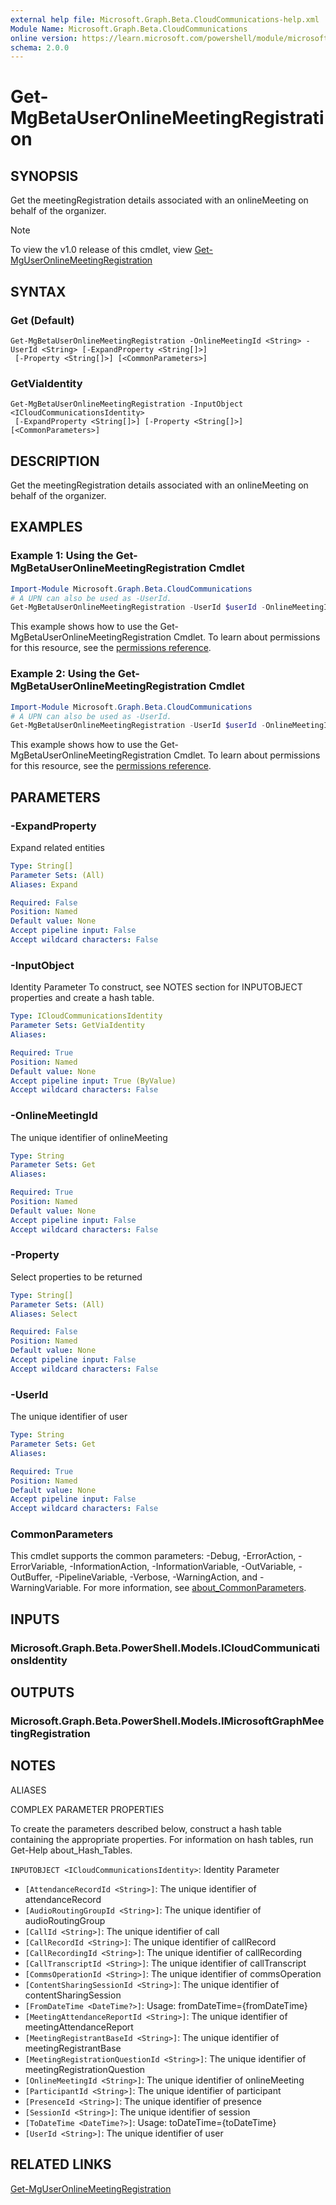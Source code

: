 ```yaml
---
external help file: Microsoft.Graph.Beta.CloudCommunications-help.xml
Module Name: Microsoft.Graph.Beta.CloudCommunications
online version: https://learn.microsoft.com/powershell/module/microsoft.graph.beta.cloudcommunications/get-mgbetauseronlinemeetingregistration
schema: 2.0.0
---
```


# Get-MgBetaUserOnlineMeetingRegistration

## SYNOPSIS
Get the meetingRegistration details associated with an onlineMeeting on behalf of the organizer.

> [!NOTE]
> To view the v1.0 release of this cmdlet, view [Get-MgUserOnlineMeetingRegistration](/powershell/module/Microsoft.Graph.CloudCommunications/Get-MgUserOnlineMeetingRegistration?view=graph-powershell-v1.0)

## SYNTAX

### Get (Default)
```
Get-MgBetaUserOnlineMeetingRegistration -OnlineMeetingId <String> -UserId <String> [-ExpandProperty <String[]>]
 [-Property <String[]>] [<CommonParameters>]
```

### GetViaIdentity
```
Get-MgBetaUserOnlineMeetingRegistration -InputObject <ICloudCommunicationsIdentity>
 [-ExpandProperty <String[]>] [-Property <String[]>] [<CommonParameters>]
```

## DESCRIPTION
Get the meetingRegistration details associated with an onlineMeeting on behalf of the organizer.

## EXAMPLES
### Example 1: Using the Get-MgBetaUserOnlineMeetingRegistration Cmdlet
```powershell
Import-Module Microsoft.Graph.Beta.CloudCommunications
# A UPN can also be used as -UserId.
Get-MgBetaUserOnlineMeetingRegistration -UserId $userId -OnlineMeetingId $onlineMeetingId
```
This example shows how to use the Get-MgBetaUserOnlineMeetingRegistration Cmdlet.
To learn about permissions for this resource, see the [permissions reference](/graph/permissions-reference).
### Example 2: Using the Get-MgBetaUserOnlineMeetingRegistration Cmdlet
```powershell
Import-Module Microsoft.Graph.Beta.CloudCommunications
# A UPN can also be used as -UserId.
Get-MgBetaUserOnlineMeetingRegistration -UserId $userId -OnlineMeetingId $onlineMeetingId -ExpandProperty "microsoft.graph.meetingRegistration/customQuestions" 
```
This example shows how to use the Get-MgBetaUserOnlineMeetingRegistration Cmdlet.
To learn about permissions for this resource, see the [permissions reference](/graph/permissions-reference).

## PARAMETERS

### -ExpandProperty
Expand related entities

```yaml
Type: String[]
Parameter Sets: (All)
Aliases: Expand

Required: False
Position: Named
Default value: None
Accept pipeline input: False
Accept wildcard characters: False
```

### -InputObject
Identity Parameter
To construct, see NOTES section for INPUTOBJECT properties and create a hash table.

```yaml
Type: ICloudCommunicationsIdentity
Parameter Sets: GetViaIdentity
Aliases:

Required: True
Position: Named
Default value: None
Accept pipeline input: True (ByValue)
Accept wildcard characters: False
```

### -OnlineMeetingId
The unique identifier of onlineMeeting

```yaml
Type: String
Parameter Sets: Get
Aliases:

Required: True
Position: Named
Default value: None
Accept pipeline input: False
Accept wildcard characters: False
```

### -Property
Select properties to be returned

```yaml
Type: String[]
Parameter Sets: (All)
Aliases: Select

Required: False
Position: Named
Default value: None
Accept pipeline input: False
Accept wildcard characters: False
```

### -UserId
The unique identifier of user

```yaml
Type: String
Parameter Sets: Get
Aliases:

Required: True
Position: Named
Default value: None
Accept pipeline input: False
Accept wildcard characters: False
```

### CommonParameters
This cmdlet supports the common parameters: -Debug, -ErrorAction, -ErrorVariable, -InformationAction, -InformationVariable, -OutVariable, -OutBuffer, -PipelineVariable, -Verbose, -WarningAction, and -WarningVariable. For more information, see [about_CommonParameters](http://go.microsoft.com/fwlink/?LinkID=113216).

## INPUTS

### Microsoft.Graph.Beta.PowerShell.Models.ICloudCommunicationsIdentity
## OUTPUTS

### Microsoft.Graph.Beta.PowerShell.Models.IMicrosoftGraphMeetingRegistration
## NOTES

ALIASES

COMPLEX PARAMETER PROPERTIES

To create the parameters described below, construct a hash table containing the appropriate properties. For information on hash tables, run Get-Help about_Hash_Tables.


`INPUTOBJECT <ICloudCommunicationsIdentity>`: Identity Parameter
  - `[AttendanceRecordId <String>]`: The unique identifier of attendanceRecord
  - `[AudioRoutingGroupId <String>]`: The unique identifier of audioRoutingGroup
  - `[CallId <String>]`: The unique identifier of call
  - `[CallRecordId <String>]`: The unique identifier of callRecord
  - `[CallRecordingId <String>]`: The unique identifier of callRecording
  - `[CallTranscriptId <String>]`: The unique identifier of callTranscript
  - `[CommsOperationId <String>]`: The unique identifier of commsOperation
  - `[ContentSharingSessionId <String>]`: The unique identifier of contentSharingSession
  - `[FromDateTime <DateTime?>]`: Usage: fromDateTime={fromDateTime}
  - `[MeetingAttendanceReportId <String>]`: The unique identifier of meetingAttendanceReport
  - `[MeetingRegistrantBaseId <String>]`: The unique identifier of meetingRegistrantBase
  - `[MeetingRegistrationQuestionId <String>]`: The unique identifier of meetingRegistrationQuestion
  - `[OnlineMeetingId <String>]`: The unique identifier of onlineMeeting
  - `[ParticipantId <String>]`: The unique identifier of participant
  - `[PresenceId <String>]`: The unique identifier of presence
  - `[SessionId <String>]`: The unique identifier of session
  - `[ToDateTime <DateTime?>]`: Usage: toDateTime={toDateTime}
  - `[UserId <String>]`: The unique identifier of user

## RELATED LINKS
[Get-MgUserOnlineMeetingRegistration](/powershell/module/Microsoft.Graph.CloudCommunications/Get-MgUserOnlineMeetingRegistration?view=graph-powershell-v1.0)
